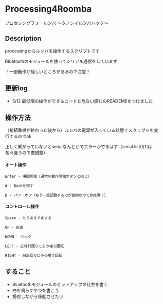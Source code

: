 # Processing4Roomba
プロセシングフォールンバ ～タノシイルンバハック～

## Description
processingからルンバを操作するスクリプトです

Bluetoothのモジュールを使ってシリアル通信をしています

！一部動作が怪しいところがあるので注意！

## 更新log
- 5/12 最低限の操作ができるコードと危ない感じのREADEMEをつけました

## 操作方法
（接続準備が終わった後から）ルンバの電源が入っている状態でスクリプトを実行するのでok

正しく繋がっていないとserialなんとかでエラーがでるはず（serial.list()[1]は各々違うので要調整）

#### オート操作
    Enter - 掃除開始（通常の動作開始ボタンと同じ）

    d - Dockを探す

    p - パワーオフ（もう一度起動するのが面倒なので非推奨？）


#### コントロール操作

    Space - とりあえず止まる

    UP - 前進

    DOWN - バック

    LEFT - 反時計回りにその場で回転

    RIGHT - 時計回りにその場で回転

## すること
- Bluetoothモジュールのセットアップの仕方を書く
- 曲を鳴らすやつを書こう
- 掃除しながら移動させたい
